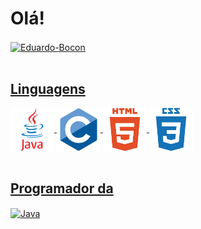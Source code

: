 <h1>Olá!</h1>

<div>
  <a href="https://github.com/Eduardo-Bocon">
  <img align="center" src="https://github-readme-streak-stats.herokuapp.com/?user=Eduardo-Bocon&theme=dark" alt="Eduardo-Bocon">
  
</div>

<br>
  
<div style="display: inline_block">
  <h2> Linguagens </h2>
  <img align="center" alt="Java" height="70" width="70" src="https://github.com/devicons/devicon/blob/master/icons/java/java-original-wordmark.svg">
  <img align="center" alt="C" height="70" width="70" src="https://github.com/devicons/devicon/blob/master/icons/c/c-original.svg">
  <img align="center" alt="HTML" height="70" width="70" src="https://github.com/devicons/devicon/blob/master/icons/html5/html5-plain-wordmark.svg">
  <img align="center" alt="CSS" height="70" width="70" src="https://github.com/devicons/devicon/blob/master/icons/css3/css3-plain-wordmark.svg">
 </div>
  
  <br>
  
 <div>
<h2> Programador da </h2>
  <a href="https://frc5800.com/"><img align="center" alt="Java" height="70" width="130" src="https://frc5800.com/wp-content/uploads/2018/12/Logo_Horizontal_Branco-2.png" alt="FRC5800" </a>
 </div>
